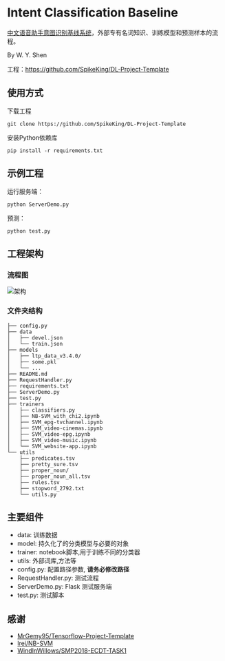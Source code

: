 # Intent Classification Baseline

[中文语音助手意图识别基线系统](https://github.com/)，外部专有名词知识、训练模型和预测样本的流程。

By W. Y. Shen 

工程：https://github.com/SpikeKing/DL-Project-Template

## 使用方式

下载工程

```text
git clone https://github.com/SpikeKing/DL-Project-Template
```



安装Python依赖库

```text
pip install -r requirements.txt
```


## 示例工程



运行服务端：

```text
python ServerDemo.py 
```

预测：

```text
python test.py 
```


## 工程架构

### 流程图

![架构](doc/arc.png)

### 文件夹结构

```text
├── config.py
├── data
│   ├── devel.json
│   └── train.json
├── models
│   ├── ltp_data_v3.4.0/
│   ├── some.pkl
│   └── ...
├── README.md
├── RequestHandler.py
├── requirements.txt
├── ServerDemo.py
├── test.py
├── trainers
│   ├── classifiers.py
│   ├── NB-SVM_with_chi2.ipynb
│   ├── SVM_epg-tvchannel.ipynb
│   ├── SVM_video-cinemas.ipynb
│   ├── SVM_video-epg.ipynb
│   ├── SVM_video-music.ipynb
│   └── SVM_website-app.ipynb
└── utils
    ├── predicates.tsv
    ├── pretty_sure.tsv
    ├── proper_noun/
    ├── proper_noun_all.tsv
    ├── rules.tsv
    ├── stopword_2792.txt
    └── utils.py

```

## 主要组件

- data: 训练数据
- model: 持久化了的分类模型与必要的对象
- trainer: notebook脚本,用于训练不同的分类器
- utils: 外部词库,方法等
- config.py: 配置路径参数, **请务必修改路径**
- RequestHandler.py: 测试流程
- ServerDemo.py: Flask 测试服务端
- test.py: 测试脚本

## 感谢

- [MrGemy95/Tensorflow-Project-Template](https://github.com/MrGemy95/Tensorflow-Project-Template)
- [lrei/NB-SVM](https://github.com/lrei/nbsvm.git)
- [WindInWillows/SMP2018-ECDT-TASK1](https://github.com/WindInWillows/SMP2018-ECDT-TASK1)




